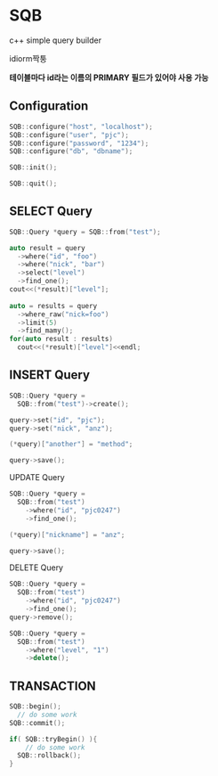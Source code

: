 SQB
===

c++ simple query builder


idiorm짝퉁

__테이블마다 id라는 이름의 PRIMARY 필드가 있어야 사용 가능__

Configuration
----
```C++
SQB::configure("host", "localhost");
SQB::configure("user", "pjc");
SQB::configure("password", "1234");
SQB::configure("db", "dbname");

SQB::init();

SQB::quit();
```

SELECT Query
----
```C++
SQB::Query *query = SQB::from("test");

auto result = query
  ->where("id", "foo")
  ->where("nick", "bar")
  ->select("level")
  ->find_one();
cout<<(*result)["level"];
  
auto = results = query
  ->where_raw("nick=foo")
  ->limit(5)
  ->find_mamy();
for(auto result : results)
  cout<<(*result)["level"]<<endl;
```

INSERT Query
----
```C++
SQB::Query *query =
  SQB::from("test")->create();

query->set("id", "pjc");
query->set("nick", "anz");

(*query)["another"] = "method";

query->save();
```

UPDATE Query
```C++
SQB::Query *query =
  SQB::from("test")
    ->where("id", "pjc0247")
    ->find_one();

(*query)["nickname"] = "anz";

query->save();
```

DELETE Query
```C++
SQB::Query *query =
  SQB::from("test")
    ->where("id", "pjc0247")
    ->find_one();
query->remove();

SQB::Query *query = 
  SQB::from("test")
    ->where("level", "1")
    ->delete();
```

TRANSACTION
----
```C++
SQB::begin();
  // do some work
SQB::commit();

if( SQB::tryBegin() ){
    // do some work
  SQB::rollback();
}
```
